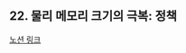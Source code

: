## 22. 물리 메모리 크기의 극복: 정책

[노션 링크](https://parallel-shrine-c64.notion.site/22-1e17d6692ca88050863ffd7308eaed5c)